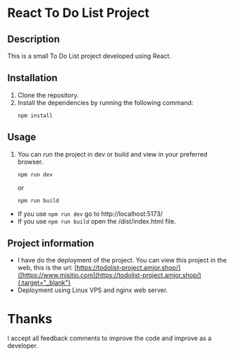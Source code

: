 # React To Do List Project

## Description
This is a small To Do List project developed using React.

## Installation
1. Clone the repository.
2. Install the dependencies by running the following command:
    ```
    npm install
    ```

## Usage
1. You can run the project in dev or build and view in your preferred browser.
    ```
    npm run dev
    ```
    or
    ```
    npm run build
    ```
- If you use ``npm run dev`` go to http://localhost:5173/
- If you use ``npm run build`` open the /dist/index.html file.

## Project information
* I have do the deployment of the project. You can view this project in the web, this is the url: [https://todolist-project.amjor.shop/]([https://www.misitio.com](https://todolist-project.amjor.shop/){:target="_blank"}
* Deployment using Linux VPS and nginx web server.

# Thanks
I accept all feedback comments to improve the code and improve as a developer.
